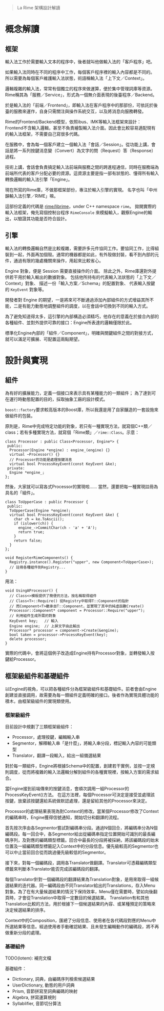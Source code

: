 > La Rime 架構設計解讀

# 概念解讀

## 框架

輸入法工作於需要輸入文本的程序中，後者就叫他做輸入法的「客戶程序」吧。

如果輸入法同時在不同的程序中工作，每個客戶程序裡的輸入內容都是不同的。
所以需要為每個客戶維護輸入法狀態，術語稱輸入法「上下文／Context」。

邏輯複雜的輸入法，常常有個獨立的程序來做運算，便於集中管理詞庫等資源。
Rime稱其為「服務／Service」，形式為一個無介面表現的後臺程序／Backend。

於是輸入法的「前端／Frontend」，即輸入法在客戶程序中的那部份，可依託於後臺的服務來運作，自身只需關注與操作系統交互，以及將消息向服務轉發。

Rime的Frontend/Backend模型，依照ibus、IMK等輸入法框架來設計：Frontend不含輸入邏輯，甚至不負責繪製輸入法介面。因此會比較容易適配現有的輸入法框架，不需要自己寫很多代碼。

在服務中，會為每一個客戶建立一個輸入法「會話／Session」。從功能上講，會話是將一系列按鍵消息變（Convert）為文字的問（Request）答（Response）過程。

技術上講，會話會負責搞定輸入法前端與服務之間的跨進程通信，同時在服務端為前端所代表的客戶分配必要的資源。這資源主要是指一部有狀態的、懂得所有輸入轉換邏輯的輸入法引擎「Engine」。

現在所寫的Rime庫，不做那框架部份，專注於輸入引擎的實現。
名字也叫「中州韻輸入法引擎／RIME」嘛。

這部份定義的代碼是 [rime/librime](https://github.com/rime/librime)，under C++ namespace `rime`。
拋開實際的輸入法框架，俺先寫個控制台程序 `RimeConsole` 來模擬輸入，觀察Engine的輸出，以驗證其功能是否符合設計。

## 引擎

輸入法的轉換邏輯自然是比較複雜，需要許多元件協同工作。要協同工作，比得組裝到一起，外面再加個殼。通常的機器都是如此，有外殼做封裝，看不到內部的元件，通過有限的幾處機關來操作，用起來比較省心。

Engine 對象，便是 Session 需要直接操作的介面。
除此之外，Rime庫還對外提供若干用於輸入輸出的數據對象。
包括他所持有的代表輸入法狀態的「上下文／Context」對象、
描述一份「輸入方案／Schema」的配置對象、
代表輸入按鍵的 `KeyEvent` 對象等。

開發者對 Engine 的期望，一是將來可不斷通過添加內部組件的方式增益其所不能，二是有能力動態地調整組件的調度，以在會話中切換到不同的輸入方式。

為了避免知道得太多，這引擎的內部構造必須精巧，他存在的意義在於接合內部的各種組件、並對外提供可靠的接口：Engine所表達的邏輯僅限於此。

標準化Engine內部的「組件／Component」，明確與關鍵組件之間的對接方式，就可以滿足可擴展、可配置這兩點期望。

# 設計與實現

## 組件

為有好的擴展能力，定義一個接口來表示具有某種能力的一類組件；
為了達到可在運行時動態配置的目的，採取抽象工廠的設計模式。

`boost::factory`要求較高版本的Boost庫，所以我還是用了自家釀造的一套設施來做組件的包裝。

原則是，Rime中完成特定功能的對象，若只有一種實現方法，就寫個C++類／class；若有多種實現方法，就寫個「Rime類」／`rime::Class`。示意：
```
class Processor : public Class<Processor, Engine*> {
 public:
  Processor(Engine *engine) : engine_(engine) {}
  virtual ~Processor() {}
  // Processor的功能是處理按鍵消息
  virtual bool ProcessKeyEvent(const KeyEvent &ke);
 private:
  Engine *engine_;
};
```

然後，大家就可以寫各式Processor的實現啦……
當然，還要把每一種實現註冊為具名的「組件」。
```
class ToUpperCase : public Processor {
 public:
  ToUpperCase(Engine *engine);
  virtual bool ProcessKeyEvent(const KeyEvent &ke) {
    char ch = ke.ToAscii();
    if (islower(ch)) {
      engine_->CommitChar(ch - 'a' + 'A');
      return true;
    }
    return false;
  }
};

void RegisterRimeComponents() {
  Registry.instance().Register("upper", new Component<ToUpperCase>);
  // 註冊各種組件到Registry...
}
```

用法：
```
void UsingAProcessor() {
  // Class<>模板提供了簡便的方法，按名稱取得組件
  // Class<T>::Require() 從Registry中取得T::Component的指針
  // 而Component<T>繼承自T::Component，並實現了其中的純虛函數Create()
  Processor::Component* component = Processor::Require("upper");
  // 利用組件生成所需的對象
  KeyEvent key;   // 輸入
  Engine engine;  // 上屏文字由此輸出
  Processor* processor = component->Create(&engine);
  bool taken = processor->ProcessKeyEvent(key);
  delete processor;
}
```
實際的代碼中，會將這個例子改造成Engine持有Processor對象，並轉發輸入按鍵給Processor。

## 框架級組件和基礎組件

以Engine的視角，可以把各種組件分為框架級組件和基礎組件。前者會由Engine創建並直接調用，故需要為每一類組件定義明確的接口。後者作為實現具體功能的積木，由框架級組件的實現類使用。

### 框架級組件

目前設計中規劃了三類框架級組件：

  * Processor，處理按鍵，編輯輸入串
  * Segmentor，解釋輸入串「是什麼」，將輸入串分段，標記輸入內容的可能類型
  * Translator，翻譯一段輸入，給出一組備選結果

對於每一類組件，Engine將根據Schema中的配置，創建若干實例，並按一定規則調度，從而將複雜的輸入法邏輯分解到組件的各種實現裡，按輸入方案的需求組合。

當Engine接到前端傳來的按鍵消息，會順次調用一組Processor的ProcessKeyEvent()方法。
在這方法裡，每個Processor可決定是接受並處理該按鍵，放棄該按鍵還給系統做默認處理，還是留給其他的Processor來決定。

Processor的處理結果表現為對Context的修改。當某個Processor修改了Context的編碼串時，Engine獲得信號通知，開始切分和翻譯的流程。

首先按次序由各Segmentor嘗試對編碼串分段。通過N個回合，將編碼串分為N個編碼段。每一回合中，各Segmentor給出從編碼串指定位置開始可識別的最長編碼序列，及對應的編碼類型標籤。回合中最長的分段將被採納，將該編碼段的始末位置及一組編碼類型標籤記入Context中的分段信息。優先級較高的Segmentor也可以中止當前回合從而跳過優先級較低的Segmentor。

接下來，對每一個編碼段，調用各Translator做翻譯。Translator可憑藉編碼類型標籤來判斷本Translator能否完成該編碼段的翻譯。

每個Translator針對一個編碼段的翻譯結果為Translation對象，是用來取得一組候選結果的迭代器。同一編碼段由不同Translator給出的Translations，存入Menu對象。為了在有大量候選結果的情況下保持效率，Menu僅在需要時，譬如向後翻頁時，才會從Translation中取得一定數目的候選結果。
Translation有和其他Translation比較的方法，用於根據下一個候選結果的內容、或某種預定的策略來決定候選結果的排序。

Context中的Composition，匯總了分段信息、使用者在各代碼段對應的Menu中所選結果等信息。經過使用者手動確認結果、且未發生編輯動作的編碼段，將不再做重新分段的處理。

### 基礎組件

TODO(lotem): 補完文檔

基礎組件：

  * Dictionary, 詞典，由編碼序列檢索候選結果
  * UserDictionary, 動態的用戶詞典
  * Prism, 音節拼寫至詞典編碼的映射
  * Algebra, 拼寫運算規則
  * Syllablifier, 音節切分算法